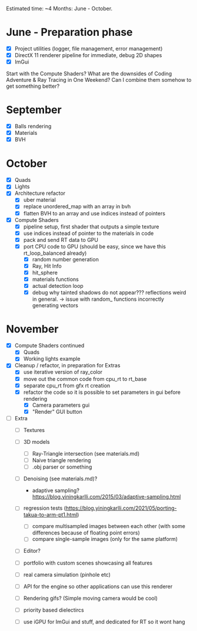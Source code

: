Estimated time: ~4 Months: June - October.


# June - Preparation phase
- [X] Project utilities (logger, file management, error management)
- [X] DirectX 11 renderer pipeline for immediate, debug 2D shapes
- [X] ImGui

Start with the Compute Shaders? What are the downsides of Coding Adventure & 
Ray Tracing in One Weekend? Can I combine them somehow to get something better?

# September 
- [X] Balls rendering
- [X] Materials
- [X] BVH

# October
- [X] Quads
- [X] Lights
- [X] Architecture refactor 
    - [X] uber material
    - [X] replace unordered_map with an array in bvh
    - [X] flatten BVH to an array and use indices instead of pointers
- [X] Compute Shaders
  - [X] pipeline setup, first shader that outputs a simple texture
  - [X] use indices instead of pointer to the materials in code
  - [X] pack and send RT data to GPU
  - [X] port CPU code to GPU (should be easy, since we have this rt_loop_balanced already)
    - [X] random number generation
    - [X] Ray, Hit Info
    - [X] hit_sphere
    - [X] materials functions
    - [X] actual detection loop
    - [X] debug why tainted shadows do not appear??? reflections weird in general.
      -> issue with random_ functions incorrectly generating vectors

# November
- [X] Compute Shaders continued
  - [X] Quads
  - [X] Working lights example

- [X] Cleanup / refactor, in preparation for Extras
  - [X] use iterative version of ray_color
  - [X] move out the common code from cpu_rt to rt_base
  - [X] separate cpu_rt from gfx rt creation
  - [X] refactor the code so it is possible to set parameters in gui before rendering
    - [X] Camera parameters gui
    - [X] "Render" GUI button

- [ ] Extra
  - [ ] Textures
  - [ ] 3D models
    - [ ] Ray-Triangle intersection (see materials.md)
    - [ ] Naive triangle rendering
    - [ ] .obj parser or something
  - [ ] Denoising (see materials.md)?
    - adaptive sampling? https://blog.yiningkarlli.com/2015/03/adaptive-sampling.html
  - [ ] regression tests (https://blog.yiningkarlli.com/2021/05/porting-takua-to-arm-pt1.html)
    - [ ] compare multisampled images between each other (with some differences because of floating point errors)
    - [ ] compare single-sample images (only for the same platform) 
  - [ ] Editor?
  - [ ] portfolio with custom scenes showcasing all features
  - [ ] real camera simulation (pinhole etc)
  - [ ] API for the engine so other applications can use this renderer
  - [ ] Rendering gifs? (Simple moving camera would be cool)
  - [ ] priority based dielectircs
  - [ ] use iGPU for ImGui and stuff, and dedicated for RT so it wont hang

